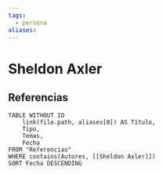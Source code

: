 ```yaml
---
tags:
  - persona
aliases:
---
```

# Sheldon Axler

## Referencias
```dataview
TABLE WITHOUT ID
    link(file.path, aliases[0]) AS Título,
    Tipo,
    Temas,
    Fecha
FROM "Referencias"
WHERE contains(Autores, [[Sheldon Axler]])
SORT Fecha DESCENDING
```
